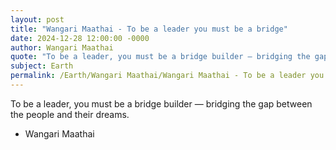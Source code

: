 ```yaml
---
layout: post
title: "Wangari Maathai - To be a leader you must be a bridge"
date: 2024-12-28 12:00:00 -0000
author: Wangari Maathai
quote: "To be a leader, you must be a bridge builder — bridging the gap between the people and their dreams."
subject: Earth
permalink: /Earth/Wangari Maathai/Wangari Maathai - To be a leader you must be a bridge
---
```


To be a leader, you must be a bridge builder — bridging the gap between the people and their dreams.

- Wangari Maathai
